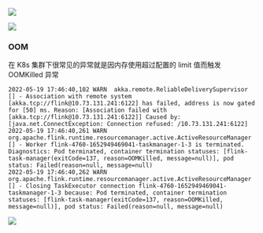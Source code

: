 ![](https://zhisheng-blog.oss-cn-hangzhou.aliyuncs.com/2022-12-12-115151.jpg)


![](https://zhisheng-blog.oss-cn-hangzhou.aliyuncs.com/2022-12-12-115208.jpg)

### OOM

在 K8s 集群下很常见的异常就是因内存使用超过配置的 limit 值而触发 OOMKilled 异常

```shell
2022-05-19 17:46:40,102 WARN  akka.remote.ReliableDeliverySupervisor                       [] - Association with remote system [akka.tcp://flink@10.73.131.241:6122] has failed, address is now gated for [50] ms. Reason: [Association failed with [akka.tcp://flink@10.73.131.241:6122]] Caused by: [java.net.ConnectException: Connection refused: /10.73.131.241:6122]
2022-05-19 17:46:40,261 WARN  org.apache.flink.runtime.resourcemanager.active.ActiveResourceManager [] - Worker flink-4760-1652949469041-taskmanager-1-3 is terminated. Diagnostics: Pod terminated, container termination statuses: [flink-task-manager(exitCode=137, reason=OOMKilled, message=null)], pod status: Failed(reason=null, message=null)
2022-05-19 17:46:40,262 WARN  org.apache.flink.runtime.resourcemanager.active.ActiveResourceManager [] - Closing TaskExecutor connection flink-4760-1652949469041-taskmanager-1-3 because: Pod terminated, container termination statuses: [flink-task-manager(exitCode=137, reason=OOMKilled, message=null)], pod status: Failed(reason=null, message=null)
```

![](https://zhisheng-blog.oss-cn-hangzhou.aliyuncs.com/2022-12-12-115252.jpg)